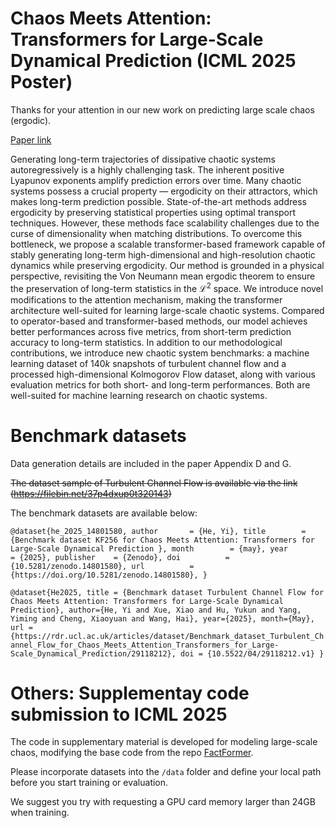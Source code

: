 # Chaos Meets Attention: Transformers for Large-Scale Dynamical Prediction (ICML 2025 Poster)

Thanks for your attention in our new work on predicting large scale chaos (ergodic).

[Paper link](https://doi.org/10.48550/arXiv.2504.20858)

Generating long-term trajectories of dissipative chaotic systems autoregressively is a highly challenging task. The inherent positive Lyapunov exponents amplify prediction errors over time.
Many chaotic systems possess a crucial property — ergodicity on their attractors, which makes long-term prediction possible. 
State-of-the-art methods address ergodicity by preserving statistical properties using optimal transport techniques. However, these methods face scalability challenges due to the curse of dimensionality when matching distributions. To overcome this bottleneck, we propose a scalable transformer-based framework capable of stably generating long-term high-dimensional and high-resolution chaotic dynamics while preserving ergodicity. Our method is grounded in a physical perspective, revisiting the Von Neumann mean ergodic theorem to ensure the preservation of long-term statistics in the $\mathcal{L}^2$ space. We introduce novel modifications to the attention mechanism, making the transformer architecture well-suited for learning large-scale chaotic systems. Compared to operator-based and transformer-based methods, our model achieves better performances across five metrics, from short-term prediction accuracy to long-term statistics. In addition to our methodological contributions, we introduce new chaotic system benchmarks: a machine learning dataset of 140$k$ snapshots of turbulent channel flow and a processed high-dimensional Kolmogorov Flow dataset, along with various evaluation metrics for both short- and long-term performances. Both are well-suited for machine learning research on chaotic systems.

# Benchmark datasets 

Data generation details are included in the paper Appendix D and G.

~~The dataset sample of Turbulent Channel Flow is available via the link (https://filebin.net/37p4dxup0t320143)~~

The benchmark datasets are available below:

`@dataset{he_2025_14801580,
  author       = {He, Yi},
  title        = {Benchmark dataset KF256 for Chaos Meets Attention:
                   Transformers for Large-Scale Dynamical Prediction
                  },
  month        = {may},
  year         = {2025},
  publisher    = {Zenodo},
  doi          = {10.5281/zenodo.14801580},
  url          = {https://doi.org/10.5281/zenodo.14801580},
}`

`@dataset{He2025,
title = {Benchmark dataset Turbulent Channel Flow for Chaos Meets Attention: Transformers for Large-Scale Dynamical Prediction},
author={He, Yi and Xue, Xiao and Hu, Yukun and Yang, Yiming and Cheng, Xiaoyuan and Wang, Hai},
year={2025},
month={May},
url = {https://rdr.ucl.ac.uk/articles/dataset/Benchmark_dataset_Turbulent_Channel_Flow_for_Chaos_Meets_Attention_Transformers_for_Large-Scale_Dynamical_Prediction/29118212},
doi = {10.5522/04/29118212.v1}
}`

# Others: Supplementay code submission to ICML 2025

The code in supplementary material is developed for modeling large-scale chaos, modifying the base code from the repo [FactFormer](https://github.com/BaratiLab/FactFormer).

Please incorporate datasets into the `/data` folder and define your local path before you start training or evaluation.

We suggest you try with requesting a GPU card memory larger than 24GB when training.
